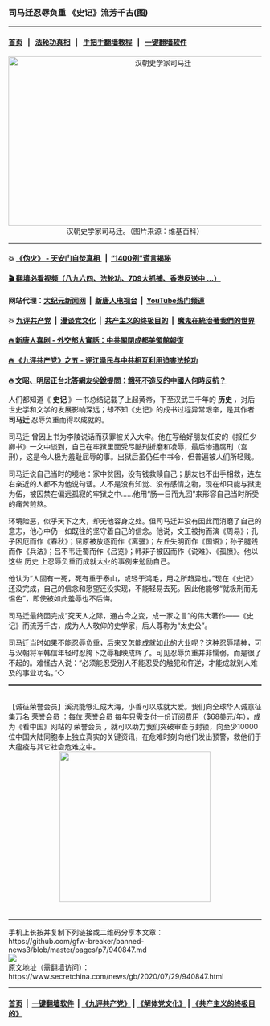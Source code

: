 ### 司马迁忍辱负重 《史记》流芳千古(图)
------------------------

#### [首页](https://github.com/gfw-breaker/banned-news3/blob/master/README.md) &nbsp;&nbsp;|&nbsp;&nbsp; [法轮功真相](https://github.com/begood0513/basic/blob/master/README.md)  &nbsp;&nbsp;|&nbsp;&nbsp; [手把手翻墙教程](https://github.com/gfw-breaker/guides/wiki)  &nbsp;&nbsp;|&nbsp;&nbsp; [一键翻墙软件](https://github.com/gfw-breaker/nogfw/blob/master/README.md)  



<div class="article_right" style="fone-color:#000">
 <p style="text-align:center">
  <img alt="汉朝史学家司马迁" src="https://img3.secretchina.com/pic/2020/7-25/p2740331a26978363-ss.jpg" style="height:337px; width:600px"/>
  <br>
   汉朝史学家司马迁。（图片来源：维基百科）
   <span id="hideid" name="hideid" style="color:red;display:none;">
    <span href="https://www.secretchina.com">
    </span>
   </span>
  </br>
 </p>
 <div id="txt-mid1-t21-2017">
  

---

#### 💥 [《伪火》 - 天安门自焚真相 ](http://141.164.39.94:10000/videos/blog/weihuo.html)&nbsp; |&nbsp; [“1400例”谎言揭秘  ](http://141.164.39.94:10000/videos/blog/jiexi1400.html)

#### [ 🎬  翻墙必看视频（八九六四、法轮功、709大抓捕、香港反送中 ...）](https://github.com/gfw-breaker/links/blob/master/banned.md)

#### 网站代理：[大纪元新闻网](http://167.172.10.89:10080/gb/) &nbsp;|&nbsp; [新唐人电视台](http://167.172.10.89:8808/gb/) &nbsp;|&nbsp; [YouTube热门频道](http://158.247.203.241/youtube.html)

#### 💥 [九评共产党](http://141.164.39.94:10000/videos/res/jiuping/)&nbsp; |&nbsp; [漫谈党文化](http://141.164.39.94:10000/videos/res/mtdwh/)&nbsp; |&nbsp; [共产主义的终极目的](http://141.164.39.94:10000/videos/res/zjmd/)&nbsp; |&nbsp; [魔鬼在統治著我們的世界](http://141.164.39.94:10000/videos/res/TheSpecter/)  

#### [ 🔥  新唐人喜剧 - 外交部大實話：中共關閉成都美領館報復](http://141.164.39.94:10000/videos/news/../res/comedy/e661a.html)

#### [ 🔥  《九评共产党》之五 - 评江泽民与中共相互利用迫害法轮功](http://141.164.39.94:10000/videos/news/../res/jiuping/5.html)

#### [ 🔥  文昭、明居正台北答網友尖銳提問：餓死不造反的中國人何時反抗？](http://141.164.39.94:10000/videos/news/wenzhao-mjz.html)


  </div>
 </div>
 <p>
  人们都知道《
  <strong>
   <span href="https://www.secretchina.com/news/gb/tag/史记" target="_blank">
    史记
   </span>
  </strong>
  》一书总结记载了上起黄帝，下至汉武三千年的
  <strong>
   历史
  </strong>
  ，对后世史学和文学的发展影响深远；却不知《史记》的成书过程异常艰辛，是其作者
  <strong>
   司马迁
  </strong>
  忍辱负重而得以成就的。
  <span id="hideid" name="hideid" style="color:red;display:none;">
   <span href="https://www.secretchina.com">
   </span>
  </span>
 </p>
 <p>
  <span href="https://www.secretchina.com/news/gb/tag/司马迁" target="_blank">
   司马迁
  </span>
  曾因上书为李陵说话而获罪被关入大牢。他在写给好朋友任安的《报任少卿书》一文中谈到，自己在牢狱里面受尽酷刑折磨和凌辱，最后惨遭腐刑（宫刑），这是令人极为羞耻屈辱的事。出狱后虽仍任中书令，但普遍被人们所轻贱。
 </p>
 <p>
  司马迁说自己当时的境地：家中贫困，没有钱救赎自己；朋友也不出手相救，连左右亲近的人都不为他说句话。人不是没有知觉、没有感情之物，现在却只能与狱吏为伍，被囚禁在偏远孤寂的牢狱之中......他用“肠一日而九回”来形容自己当时所受的痛苦煎熬。
 </p>
 <p>
  环境险恶，似乎天下之大，却无他容身之处。但司马迁并没有因此而消磨了自己的意志，他心中仍一如既往的坚守着自己的信念。他说，文王被拘而演《周易》；孔子困厄而作《春秋》；屈原被放逐而作《离骚》；左丘失明而作《国语》；孙子腿残而作《兵法》；吕不韦迁蜀而作《吕览》；韩非子被囚而作《说难》、《孤愤》。他以这些
  <span href="https://www.secretchina.com/news/gb/tag/历史" target="_blank">
   历史
  </span>
  上忍辱负重而成就大业的事例来勉励自己。
 </p>
 <p>
  他认为“人固有一死，死有重于泰山，或轻于鸿毛，用之所趋异也。”现在《史记》还没完成，自己的信念和愿望还没实现，不能轻易去死。因此他能够“就极刑而无愠色”，即使被如此羞辱也不后悔。
 </p>
 <p>
  司马迁最终因完成“究天人之际，通古今之变，成一家之言”的伟大著作——《史记》而流芳千古，成为人人敬仰的史学家，后人尊称为“太史公”。
 </p>
 <center>
  <div style="max-width: 632px;height:180px; display: none; text-align: center; margin: 0 auto; overflow: hidden;overflow-x: hidden;">
   <div id="taboola-midarticle-thumbnails" style="max-width: 632px;height:180px;overflow: hidden;overflow-x: hidden;">
   </div>
  </div>
  <div>
   <center>
    <div id="div-gpt-ad-1589559869784-0">
    </div>
   </center>
  </div>
 </center>
 <p>
  司马迁当时如果不能忍辱负重，后来又怎能成就如此的大业呢？这种忍辱精神，可与汉朝将军韩信年轻时忍胯下之辱相映成辉了。可见忍辱负重并非懦弱，而是很了不起的。难怪古人说：“必须能忍受别人不能忍受的触犯和忤逆，才能成就别人难及的事业功名。”◇
 </p>
 <center>
  <div style="max-width: 632px;height:180px; display: none; text-align: center; margin: 0 auto; overflow: hidden;overflow-x: hidden;">
   <div id="taboola-midarticle-thumbnails" style="max-width: 632px;height:180px;overflow: hidden;overflow-x: hidden;">
   </div>
  </div>
  <div>
   <center>
    <div id="div-gpt-ad-1589559869784-0">
    </div>
   </center>
  </div>
 </center>
 <p style="margin-bottom:10px;">
  <hr style="border-top: 1px dashed  ;" width="100%"/>
  <br/>
  【诚征荣誉会员】溪流能够汇成大海，小善可以成就大爱。我们向全球华人诚意征集万名
  <span href="/kzgd/subscribe.html" target="_blank">
   荣誉会员
  </span>
  ：每位
  <span href="/kzgd/subscribe.html" target="_blank">
   荣誉会员
  </span>
  每年只需支付一份订阅费用（$68美元/年），成为《看中国》网站的
  <span href="/kzgd/subscribe.html" target="_blank">
   荣誉会员
  </span>
  ，就可以助力我们突破审查与封锁，向至少10000位中国大陆同胞奉上独立真实的关键资讯，在危难时刻向他们发出预警，救他们于大瘟疫与其它社会危难之中。
  <center>
   <span href="https://account.secretchina.com/planshopcart.php?pid=2020plana&amp;carf=add&amp;code=b5">
    <img src="https://img3.secretchina.com/pic/2020/7-29/p2742721a263579567.jpg" width="300px"/>
   </span>
  </center>
  <center>
   <div style="max-width: 632px;height:180px; display: none; text-align: center; margin: 0 auto; overflow: hidden;overflow-x: hidden;">
    <div id="taboola-midarticle-thumbnails" style="max-width: 632px;height:180px;overflow: hidden;overflow-x: hidden;">
    </div>
   </div>
   <div>
    <center>
     <div id="div-gpt-ad-1589559869784-0">
     </div>
    </center>
   </div>
  </center>
  <center>
   <div>
    <div id="txt-mid2-t22-2017" style="display: block;margin-top:8px;max-height: 351px;  overflow: hidden;">
     <div id="SC-21xx">
     </div>
     <ins class="adsbygoogle" data-ad-client="ca-pub-1276641434651360" data-ad-format="auto" data-ad-slot="4301710469" data-full-width-responsive="true" style="display:block">
     </ins>
    </div>
   </div>
  </center>
  <div style="padding-top:12px;">
  </div>
 </p>
</div>

<hr/>
手机上长按并复制下列链接或二维码分享本文章：<br/>
https://github.com/gfw-breaker/banned-news3/blob/master/pages/p7/940847.md <br/>
<a href='https://github.com/gfw-breaker/banned-news3/blob/master/pages/p7/940847.md'><img src='https://github.com/gfw-breaker/banned-news3/blob/master/pages/p7/940847.md.png'/></a> <br/>
原文地址（需翻墙访问）：https://www.secretchina.com/news/gb/2020/07/29/940847.html


------------------------
#### [首页](https://github.com/gfw-breaker/banned-news3/blob/master/README.md) &nbsp;|&nbsp; [一键翻墙软件](https://github.com/gfw-breaker/nogfw/blob/master/README.md) &nbsp;| [《九评共产党》](https://github.com/gfw-breaker/9ping.md/blob/master/README.md#九评之一评共产党是什么) | [《解体党文化》](https://github.com/gfw-breaker/jtdwh.md/blob/master/README.md) | [《共产主义的终极目的》](https://github.com/gfw-breaker/gczydzjmd.md/blob/master/README.md)


<img src='http://gfw-breaker.win/banned-news3/pages/p7/940847.md' width='0px' height='0px'/>